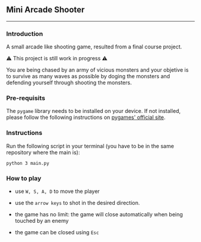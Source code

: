 ## Mini Arcade Shooter
---
### Introduction
A small arcade like shooting game, resulted from a final course project.

⚠️ This project is still work in progress ⚠️

 You are being chased by an army of vicious monsters and your objetive is to survive as many waves as possible by doging the monsters and defending yourself through shooting the monsters.

 ### Pre-requisits

 The `pygame` library needs to be installed on your device. If not installed, please follow the following instructions on [pygames' official site](https://www.pygame.org/wiki/GettingStarted).

 ### Instructions

 Run the following script in your terminal (you have to be in the same repository where the main is):
 ```
python 3 main.py
```

### How to play
- use `W, S, A, D` to move the player

- use the `arrow keys` to shot in the desired direction.

- the game has no limit: the game will close automatically when being touched by an enemy

- the game can be closed using `Esc` 

